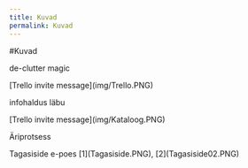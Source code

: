 ```yaml
---
title: Kuvad
permalink: Kuvad
---
```


#Kuvad

<p class='tags'><span class='tag'>de-clutter</span> <span class='tag'>magic</span></p>
[Trello invite message](img/Trello.PNG)

<p class='tags'><span class='tag'>infohaldus</span> <span class='tag'>läbu</span></p>
[Trello invite message](img/Kataloog.PNG)

<p class='tags'><span class='tag'>Äriprotsess</span></p>
Tagasiside e-poes [1](Tagasiside.PNG), [2](Tagasiside02.PNG)

